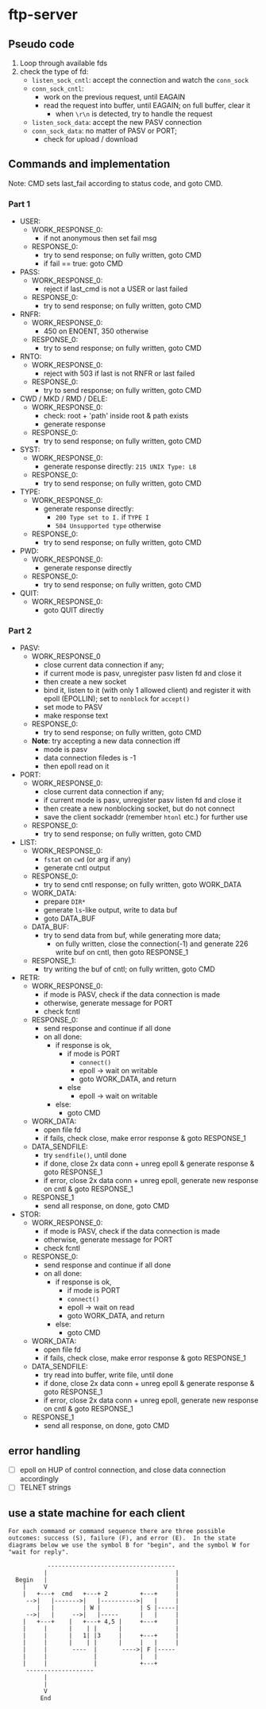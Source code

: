# ftp-server

## Pseudo code

1. Loop through available fds
2. check the type of fd:
   - `listen_sock_cntl`: accept the connection and watch the `conn_sock`
   - `conn_sock_cntl`:
     - work on the previous request, until EAGAIN
     - read the request into buffer, until EAGAIN; on full buffer, clear it
       - when `\r\n` is detected, try to handle the request
   - `listen_sock_data`: accept the new PASV connection
   - `conn_sock_data`: no matter of PASV or PORT; 
     - check for upload / download

## Commands and implementation

Note: CMD sets last_fail according to status code, and goto CMD.

### Part 1

- USER:
  - WORK_RESPONSE_0:
    - if not anonymous then set fail msg
  - RESPONSE_0:
    - try to send response; on fully written, goto CMD
    - if fail == true: goto CMD
- PASS:
  - WORK_RESPONSE_0:
    - reject if last_cmd is not a USER or last failed
  - RESPONSE_0:
    - try to send response; on fully written, goto CMD
- RNFR:
  - WORK_RESPONSE_0:
    - 450 on ENOENT, 350 otherwise
  - RESPONSE_0:
    - try to send response; on fully written, goto CMD
- RNTO:
  - WORK_RESPONSE_0:
    - reject with 503 if last is not RNFR or last failed
  - RESPONSE_0:
    - try to send response; on fully written, goto CMD
- CWD / MKD / RMD / DELE:
  - WORK_RESPONSE_0:
    - check: root + 'path' inside root & path exists
    - generate response
  - RESPONSE_0:
    - try to send response; on fully written, goto CMD
- SYST:
  - WORK_RESPONSE_0:
    - generate response directly: `215 UNIX Type: L8`
  - RESPONSE_0:
    - try to send response; on fully written, goto CMD
- TYPE:
  - WORK_RESPONSE_0:
    - generate response directly:
      - `200 Type set to I.` if `TYPE I`
      - `504 Unsupported type` otherwise
  - RESPONSE_0:
    - try to send response; on fully written, goto CMD
- PWD:
  - WORK_RESPONSE_0:
    - generate response directly
  - RESPONSE_0:
    - try to send response; on fully written, goto CMD
- QUIT:
  - WORK_RESPONSE_0:
    - goto QUIT directly
    
### Part 2

- PASV:
  - WORK_RESPONSE_0
    - close current data connection if any;
    - if current mode is pasv, unregister pasv listen fd and close it
    - then create a new socket
    - bind it, listen to it (with only 1 allowed client)
      and register it with epoll (EPOLLIN); set to `nonblock` for `accept()`
    - set mode to PASV
    - make response text
  - RESPONSE_0:
    - try to send response; on fully written, goto CMD
  - **Note**: try accepting a new data connection iff
    - mode is pasv
    - data connection filedes is -1
    - then epoll read on it
- PORT:
  - WORK_RESPONSE_0:
    - close current data connection if any;
    - if current mode is pasv, unregister pasv listen fd and close it
    - then create a new nonblocking socket, but do not connect
    - save the client sockaddr (remember `htonl` etc.) for further use
  - RESPONSE_0:
    - try to send response; on fully written, goto CMD
- LIST:
  - WORK_RESPONSE_0:
    - `fstat` on `cwd` (or arg if any)
    - generate cntl output
  - RESPONSE_0:
    - try to send cntl response; on fully written, goto WORK_DATA
  - WORK_DATA:
    - prepare `DIR*`
    - generate `ls`-like output, write to data buf
    - goto DATA_BUF
  - DATA_BUF:
    - try to send data from buf, while generating more data;
      - on fully written, close the connection(-1) and generate 226 write buf on cntl, then goto RESPONSE_1
  - RESPONSE_1:
    - try writing the buf of cntl; on fully written, goto CMD
- RETR:
  - WORK_RESPONSE_0:
    - if mode is PASV, check if the data connection is made
    - otherwise, generate message for PORT
    - check fcntl
  - RESPONSE_0:
    - send response and continue if all done
    - on all done:
      - if response is ok,
        - if mode is PORT
          - `connect()`
          - epoll -> wait on writable
          - goto WORK_DATA, and return
        - else
          - epoll -> wait on writable
      - else:
        - goto CMD
  - WORK_DATA:
    - open file fd
    - if fails, check close, make error response & goto RESPONSE_1 
  - DATA_SENDFILE:
    - try `sendfile()`, until done
    - if done, close 2x data conn + unreg epoll & generate response & goto RESPONSE_1
    - if error, close 2x data conn + unreg epoll, generate new response on cntl & goto RESPONSE_1
  - RESPONSE_1
    - send all response, on done, goto CMD
- STOR:
  - WORK_RESPONSE_0:
    - if mode is PASV, check if the data connection is made
    - otherwise, generate message for PORT
    - check fcntl
  - RESPONSE_0:
    - send response and continue if all done
    - on all done:
      - if response is ok,
        - if mode is PORT
        - `connect()`
        - epoll -> wait on read
        - goto WORK_DATA, and return
      - else:
        - goto CMD
  - WORK_DATA:
    - open file fd
    - if fails, check close, make error response & goto RESPONSE_1 
  - DATA_SENDFILE:
    - try read into buffer, write file, until done
    - if done, close 2x data conn + unreg epoll & generate response & goto RESPONSE_1
    - if error, close 2x data conn + unreg epoll, generate new response on cntl & goto RESPONSE_1
  - RESPONSE_1
    - send all response, on done, goto CMD


## error handling

- [ ] epoll on HUP of control connection, and close data connection accordingly
- [ ] TELNET strings

## use a state machine for each client

    For each command or command sequence there are three possible
    outcomes: success (S), failure (F), and error (E).  In the state
    diagrams below we use the symbol B for "begin", and the symbol W for
    "wait for reply".

               ------------------------------------
              |                                    |
      Begin   |                                    |
        |     V                                    |
        |   +---+  cmd   +---+ 2         +---+     |
         -->|   |------->|   |---------->|   |     |
            |   |        | W |           | S |-----|
         -->|   |     -->|   |-----      |   |     |
        |   +---+    |   +---+ 4,5 |     +---+     |
        |     |      |    | |      |               |
        |     |      |   1| |3     |     +---+     |
        |     |      |    | |      |     |   |     |
        |     |       ----  |       ---->| F |-----
        |     |             |            |   |
        |     |             |            +---+
         -------------------
              |
              |
              V
             End
      
